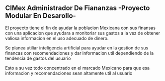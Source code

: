 ## CIMex Administrador De Fiananzas -Proyecto Modular En Desarollo-

El proyecto tiene el fin de ayudar la poblacion Mexicana con sus finansas con una aplicacion que ayudara a monitoriar sus gastos a la vez de obtener valiosa informacion en el uso adecuado de dinero.

Se planea utiliar inteligencia artificial para ayudar en la gestion de sus financas con recomendaciones y dar informacion util dependiendo de la tendencia de gastos del usuario

Esto a su vez todo concentrado en el marcado Mexicano para que esa informacion y recomendaciones sean altamente util al usuario

